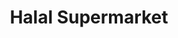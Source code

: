 ---
title: "Halal Supermarket"
url: /birmingham/halal-supermarket-stratford-road/
shop: supermarket
---